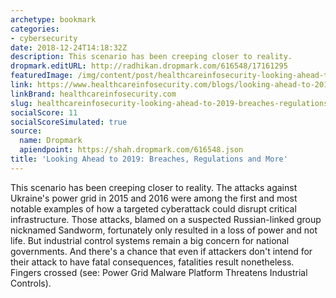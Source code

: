 ```yaml
---
archetype: bookmark
categories:
- cybersecurity
date: 2018-12-24T14:18:32Z
description: This scenario has been creeping closer to reality.
dropmark.editURL: http://radhikan.dropmark.com/616548/17161295
featuredImage: /img/content/post/healthcareinfosecurity-looking-ahead-to-2019-breaches-regulations-and-more.jpg
link: https://www.healthcareinfosecurity.com/blogs/looking-ahead-to-2019-breaches-regulations-more-p-2694
linkBrand: healthcareinfosecurity.com
slug: healthcareinfosecurity-looking-ahead-to-2019-breaches-regulations-and-more
socialScore: 11
socialScoreSimulated: true
source:
  name: Dropmark
  apiendpoint: https://shah.dropmark.com/616548.json
title: 'Looking Ahead to 2019: Breaches, Regulations and More'
---
```

This scenario has been creeping closer to reality. The attacks against Ukraine's power grid in 2015 and 2016 were among the first and most notable examples of how a targeted cyberattack could disrupt critical infrastructure. Those attacks, blamed on a suspected Russian-linked group nicknamed Sandworm, fortunately only resulted in a loss of power and not life. But industrial control systems remain a big concern for national governments. And there's a chance that even if attackers don't intend for their attack to have fatal consequences, fatalities result nonetheless. Fingers crossed (see: Power Grid Malware Platform Threatens Industrial Controls).

